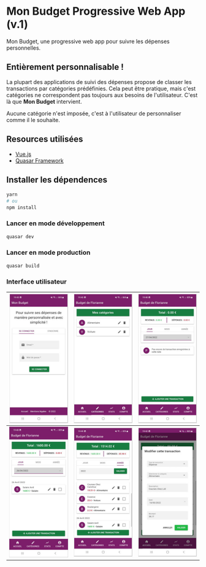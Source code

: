 # Mon Budget Progressive Web App (v.1)
Mon Budget, une progressive web app pour suivre les dépenses personnelles.

## Entièrement personnalisable !

La plupart des applications de suivi des dépenses propose de classer les transactions par catégories prédéfinies. Cela peut être pratique, mais c'est catégories ne correspondent pas toujours aux besoins de l'utilisateur. C'est là que **Mon Budget** intervient.

Aucune catégorie n'est imposée, c'est à l'utilisateur de personnaliser comme il le souhaite.

## Resources utilisées
* [Vue.js](https://vuejs.org/)
* [Quasar Framework](https://quasar.dev/)

## Installer les dépendences
```bash
yarn
# ou
npm install
```

### Lancer en mode développement
```bash
quasar dev
```

### Lancer en mode production
```bash
quasar build
```

### Interface utilisateur

|![Mon Budget Homepage](/public/screenshots/mon-budget-01.jpg "Homepage")|![Categories](/public/screenshots/mon-budget-02.jpg "Categories")|![Daily transaction view](/public/screenshots/mon-budget-03.jpg "Daily transaction")|
|--|--|--|
|![Daily transaction view](/public/screenshots/mon-budget-04.jpg "Daily transaction")|![Yearly transaction view](/public/screenshots/mon-budget-05.jpg "Yearly view")|![User interface](/public/screenshots/mon-budget-06.jpg "Update a transaction")|
